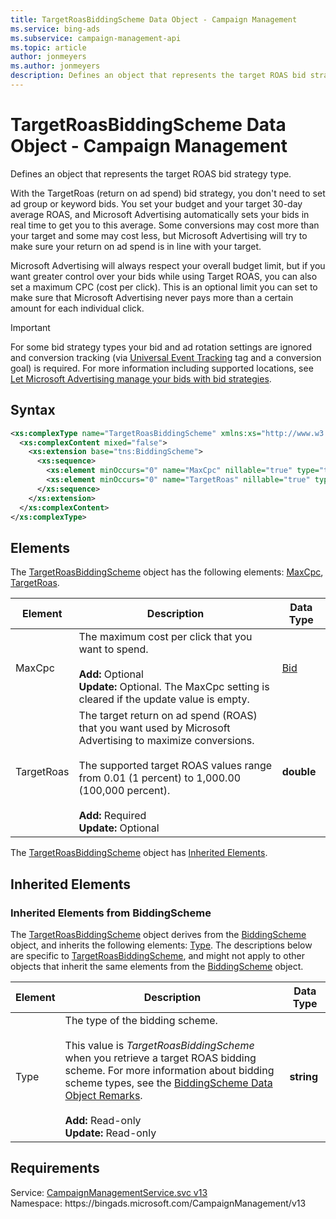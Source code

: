 ```yaml
---
title: TargetRoasBiddingScheme Data Object - Campaign Management
ms.service: bing-ads
ms.subservice: campaign-management-api
ms.topic: article
author: jonmeyers
ms.author: jonmeyers
description: Defines an object that represents the target ROAS bid strategy type.
---
```

# TargetRoasBiddingScheme Data Object - Campaign Management
Defines an object that represents the target ROAS bid strategy type.  

With the TargetRoas (return on ad spend) bid strategy, you don't need to set ad group or keyword bids. You set your budget and your target 30-day average ROAS, and Microsoft Advertising automatically sets your bids in real time to get you to this average. Some conversions may cost more than your target and some may cost less, but Microsoft Advertising will try to make sure your return on ad spend is in line with your target.

Microsoft Advertising will always respect your overall budget limit, but if you want greater control over your bids while using Target ROAS, you can also set a maximum CPC (cost per click). This is an optional limit you can set to make sure that Microsoft Advertising never pays more than a certain amount for each individual click.

> [!IMPORTANT] 
> For some bid strategy types your bid and ad rotation settings are ignored and conversion tracking (via [Universal Event Tracking](../guides/universal-event-tracking.md) tag and a conversion goal) is required. For more information including supported locations, see [Let Microsoft Advertising manage your bids with bid strategies](https://help.ads.microsoft.com/#apex/3/en/56786/1). 

## Syntax
```xml
<xs:complexType name="TargetRoasBiddingScheme" xmlns:xs="http://www.w3.org/2001/XMLSchema">
  <xs:complexContent mixed="false">
    <xs:extension base="tns:BiddingScheme">
      <xs:sequence>
        <xs:element minOccurs="0" name="MaxCpc" nillable="true" type="tns:Bid" />
        <xs:element minOccurs="0" name="TargetRoas" nillable="true" type="xs:double" />
      </xs:sequence>
    </xs:extension>
  </xs:complexContent>
</xs:complexType>
```

## <a name="elements"></a>Elements

The [TargetRoasBiddingScheme](targetroasbiddingscheme.md) object has the following elements: [MaxCpc](#maxcpc), [TargetRoas](#targetroas).

|Element|Description|Data Type|
|-----------|---------------|-------------|
|<a name="maxcpc"></a>MaxCpc|The maximum cost per click that you want to spend.<br/><br/>**Add:** Optional<br/>**Update:** Optional. The MaxCpc setting is cleared if the update value is empty.|[Bid](bid.md)|
|<a name="targetroas"></a>TargetRoas|The target return on ad spend (ROAS) that you want used by Microsoft Advertising to maximize conversions.<br/><br/>The supported target ROAS values range from 0.01 (1 percent) to 1,000.00 (100,000 percent).<br/><br/>**Add:** Required<br/>**Update:** Optional|**double**|

The [TargetRoasBiddingScheme](targetroasbiddingscheme.md) object has [Inherited Elements](#inheritedelements).

## <a name="inheritedelements"></a>Inherited Elements

### <a name="inheritedelementsbiddingscheme"></a>Inherited Elements from BiddingScheme
The [TargetRoasBiddingScheme](targetroasbiddingscheme.md) object derives from the [BiddingScheme](biddingscheme.md) object, and inherits the following elements: [Type](#type). The descriptions below are specific to [TargetRoasBiddingScheme](targetroasbiddingscheme.md), and might not apply to other objects that inherit the same elements from the [BiddingScheme](biddingscheme.md) object.  

|Element|Description|Data Type|
|-----------|---------------|-------------|
|<a name="type"></a>Type|The type of the bidding scheme.<br/><br/>This value is *TargetRoasBiddingScheme* when you retrieve a target ROAS bidding scheme. For more information about bidding scheme types, see the [BiddingScheme Data Object Remarks](biddingscheme.md#remarks).<br/><br/>**Add:** Read-only<br/>**Update:** Read-only|**string**|

## Requirements
Service: [CampaignManagementService.svc v13](https://campaign.api.bingads.microsoft.com/Api/Advertiser/CampaignManagement/v13/CampaignManagementService.svc)  
Namespace: https\://bingads.microsoft.com/CampaignManagement/v13  

